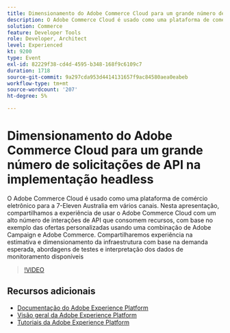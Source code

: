 ```yaml
---
title: Dimensionamento do Adobe Commerce Cloud para um grande número de solicitações de API na implementação headless
description: O Adobe Commerce Cloud é usado como uma plataforma de comércio eletrônico para a 7-Eleven Australia em vários canais. Nesta apresentação, compartilhamos a experiência de usar o Adobe Commerce Cloud com um alto número de interações de API que consomem recursos, com base no exemplo das ofertas personalizadas usando uma combinação de Adobe Campaign e Adobe Commerce. Compartilharemos experiência na estimativa e no dimensionamento da infraestrutura com base na demanda esperada, nas abordagens de testes e na interpretação dos dados de monitoramento disponíveis.
solution: Commerce
feature: Developer Tools
role: Developer, Architect
level: Experienced
kt: 9200
type: Event
exl-id: 82229f38-cd4d-4595-b348-168f9c6109c7
duration: 1718
source-git-commit: 9a297cda953d4414131657f9ac84580aea0eabeb
workflow-type: tm+mt
source-wordcount: '207'
ht-degree: 5%

---
```


# Dimensionamento do Adobe Commerce Cloud para um grande número de solicitações de API na implementação headless

O Adobe Commerce Cloud é usado como uma plataforma de comércio eletrônico para a 7-Eleven Australia em vários canais. Nesta apresentação, compartilhamos a experiência de usar o Adobe Commerce Cloud com um alto número de interações de API que consomem recursos, com base no exemplo das ofertas personalizadas usando uma combinação de Adobe Campaign e Adobe Commerce. Compartilharemos experiência na estimativa e dimensionamento da infraestrutura com base na demanda esperada, abordagens de testes e interpretação dos dados de monitoramento disponíveis

>[!VIDEO](https://video.tv.adobe.com/v/337726/?quality=12&learn=on&hidetitle=true)

## Recursos adicionais

- [Documentação do Adobe Experience Platform](https://experienceleague.adobe.com/docs/experience-platform.html?lang=pt-BR)
- [Visão geral da Adobe Experience Platform](https://experienceleague.adobe.com/docs/experience-platform/landing/home.html?lang=pt-BR)
- [Tutoriais da Adobe Experience Platform](https://experienceleague.adobe.com/docs/platform-learn/tutorials/overview.html?lang=pt-BR)
